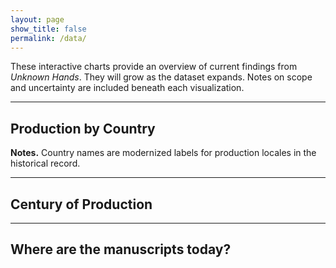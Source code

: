 ```yaml
---
layout: page
show_title: false
permalink: /data/
---
```


These interactive charts provide an overview of current findings from *Unknown Hands*. They will grow as the dataset expands. Notes on scope and uncertainty are included beneath each visualization.

---

## Production by Country

 
<div id="byCountry"></div>
<script src="https://cdn.plot.ly/plotly-latest.min.js"></script>
<script>
  // Raw data
  const countryData = {
    "Austria":72, "Belgium":92, "Crete":3, "England":19, "France":98,
    "France or Germany":3, "Germany":660, "Germany or Switzerland":1,
    "Italy":165, "Netherlands":106, "Portugal":26, "Spain":9, "Sweden":15,
    "Switzerland":65, "Unknown":8
  };

  // Initialize counters
  const countries = ["Austria","Belgium","Crete","England","France","Germany","Italy",
    "Netherlands","Portugal","Spain","Sweden","Switzerland","Unknown"];
  const counts = {};
  countries.forEach(c => counts[c] = 0);

  // Process entries
  for (const [label, value] of Object.entries(countryData)) {
    if (label.includes(" or ")) {
      // Split into multiple countries
      label.split(" or ").forEach(c => {
        if (counts[c] !== undefined) counts[c] += value;
      });
    } else if (counts[label] !== undefined) {
      counts[label] += value;
    }
  }

  // Convert to arrays
  const x = Object.values(counts);
  const y = Object.keys(counts);

  Plotly.newPlot("byCountry", [{
    x: x,
    y: y,
    type: "bar",
    orientation: "h",
    text: x.map(v => v.toString()),
    textposition: "auto",
    marker: {color: "#444"}
  }], {
    title: "Production Location of Manuscripts (by country)",
    xaxis: { title: "Number of Manuscripts" },
    margin: { l: 180 }
  });
</script>

**Notes.** Country names are modernized labels for production locales in the historical record.

---

## Century of Production


<div id="byCentury"></div>
<script src="https://cdn.plot.ly/plotly-latest.min.js"></script>
<script>
  // Raw data with ranges
  const centuryData = {
    "8": 39, "9": 9, "10": 7, "11": 2, "12": 108,
    "13": 25, "14": 46, "15": 828, "16": 267, "Unknown": 5,
    "9-15": 2, "12-13": 2, "8-9": 23, "13-14": 1, "14-15": 7,
    "15-16": 28, "15-18": 1, "16-18": 1
  };

  // Initialize counters (8th–16th century baseline)
  const counts = {8:0,9:0,10:0,11:0,12:0,13:0,14:0,15:0,16:0};

  // Helper to add counts to a single century
  function add(century, value) {
    if (counts[century] !== undefined) counts[century] += value;
  }

  // Process entries
  for (const [label, value] of Object.entries(centuryData)) {
    if (!label.includes("-") && label !== "Unknown") {
      // Single century
      add(parseInt(label), value);
    } else if (label.includes("-")) {
      // Range
      const parts = label.split("-");
      const start = parseInt(parts[0]);
      const end = parseInt(parts[1]);
      for (let c=start; c<=end; c++) add(c, value);
    }
    // Skip Unknown for now
  }

  // Convert to arrays
  const centuries = Object.keys(counts).map(c => c + "th");
  const values = Object.values(counts);

  Plotly.newPlot("byCentury", [{
    x: centuries,
    y: values,
    type: "bar",
    marker: {color: "#444"},
    text: values.map(v => v.toString()),
    textposition: "auto"
  }], {
    title: "Manuscripts by Century of Production",
    xaxis: { title: "Century" },
    yaxis: { title: "Number of Manuscripts" }
  });
</script>


---

## Where are the manuscripts today?

<div id="repoMap" style="height: 420px; border-radius: 8px; overflow: hidden;"></div>

<link rel="stylesheet" href="https://unpkg.com/leaflet@1.9.4/dist/leaflet.css" integrity="" crossorigin="">
<script src="https://unpkg.com/leaflet@1.9.4/dist/leaflet.js" integrity="" crossorigin=""></script>
<script>
// Minimal Leaflet setup. Replace demo points with your real data when ready.
const map = L.map('repoMap').setView([48.86, 2.35], 4); // centered roughly on Europe
L.tileLayer('https://tile.openstreetmap.org/{z}/{x}/{y}.png', {
  maxZoom: 18,
  attribution: '&copy; OpenStreetMap'
}).addTo(map);

// TODO: replace with real data loaded from /assets/data/repositories.json
// Example structure: [{name:"BnF (Paris)", lat:48.833, lon:2.375, count:42}, ...]
const demoRepos = [
  {name:"BnF (Paris)", lat:48.833, lon:2.375, count:42},
  {name:"Bayerische Staatsbibliothek (Munich)", lat:48.150, lon:11.579, count:31},
  {name:"KB (The Hague)", lat:52.080, lon:4.317, count:18}
];

demoRepos.forEach(r => {
  L.circleMarker([r.lat, r.lon], {radius: Math.max(6, Math.sqrt(r.count))})
    .addTo(map)
    .bindPopup(`<strong>${r.name}</strong><br>Manuscripts: ${r.count}`);
});
</script>
